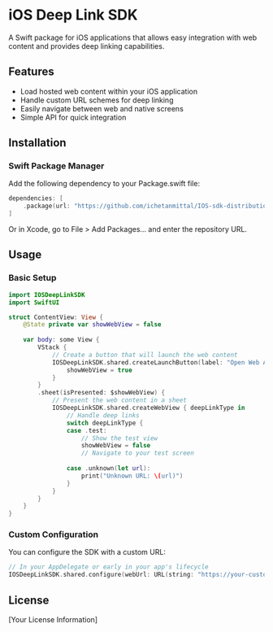 # iOS Deep Link SDK

A Swift package for iOS applications that allows easy integration with web content and provides deep linking capabilities.

## Features

- Load hosted web content within your iOS application
- Handle custom URL schemes for deep linking
- Easily navigate between web and native screens
- Simple API for quick integration

## Installation

### Swift Package Manager

Add the following dependency to your Package.swift file:

```swift
dependencies: [
    .package(url: "https://github.com/ichetanmittal/IOS-sdk-distribution.git", from: "1.0.0")
]
```

Or in Xcode, go to File > Add Packages... and enter the repository URL.

## Usage

### Basic Setup

```swift
import IOSDeepLinkSDK
import SwiftUI

struct ContentView: View {
    @State private var showWebView = false
    
    var body: some View {
        VStack {
            // Create a button that will launch the web content
            IOSDeepLinkSDK.shared.createLaunchButton(label: "Open Web App") {
                showWebView = true
            }
        }
        .sheet(isPresented: $showWebView) {
            // Present the web content in a sheet
            IOSDeepLinkSDK.shared.createWebView { deepLinkType in
                // Handle deep links
                switch deepLinkType {
                case .test:
                    // Show the test view
                    showWebView = false
                    // Navigate to your test screen
                
                case .unknown(let url):
                    print("Unknown URL: \(url)")
                }
            }
        }
    }
}
```

### Custom Configuration

You can configure the SDK with a custom URL:

```swift
// In your AppDelegate or early in your app's lifecycle
IOSDeepLinkSDK.shared.configure(webUrl: URL(string: "https://your-custom-url.com")!)
```

## License

[Your License Information]
